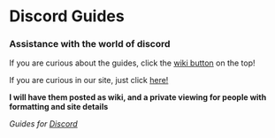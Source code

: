 # Discord Guides #
### Assistance with the world of discord #

If you are curious about the guides, click the [wiki button](https://github.com/DiscordGuide/guides) on the top! 

If you are curious in our site, just click [here!](https://discord.gg/h67TkHf)

**I will have them posted as wiki, and a private viewing for people with formatting and site details**

*Guides for [Discord](https://discordapp.com)*
